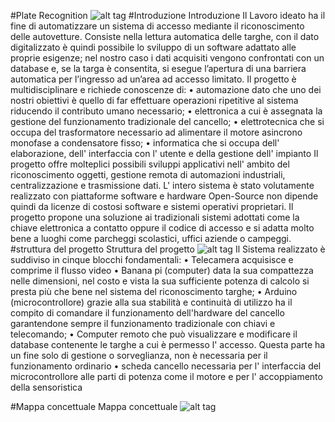 #Plate Recognition
![alt tag](https://cloud.githubusercontent.com/assets/13135708/8456190/0b7d348c-200a-11e5-92ec-68970b237f75.png)
#Introduzione
Introduzione
Il Lavoro ideato ha il fine di automatizzare un sistema di accesso mediante il riconoscimento delle autovetture. Consiste nella lettura automatica delle targhe, con il dato digitalizzato è quindi possibile lo sviluppo di un software adattato alle proprie esigenze;  nel nostro caso i dati acquisiti vengono confrontati con un database e, se la targa è consentita, si esegue  l’apertura di una barriera automatica per l’ingresso ad un’area ad accesso limitato.
Il progetto è multidisciplinare e richiede conoscenze di:
•	automazione dato che uno dei nostri obiettivi è quello di far effettuare operazioni ripetitive al sistema riducendo il contributo umano necessario;
•	 elettronica a cui è assegnata la gestione del funzionamento tradizionale del cancello;
•	 elettrotecnica che si occupa del trasformatore necessario ad alimentare il motore asincrono monofase a condensatore fisso;
•	informatica che si occupa dell' elaborazione, dell' interfaccia con l' utente e della gestione dell' impianto
Il progetto offre molteplici possibili sviluppi applicativi nell' ambito del riconoscimento oggetti, gestione remota di automazioni industriali, centralizzazione e trasmissione dati. L' intero sistema è stato volutamente realizzato con piattaforme software e hardware Open-Source non dipende quindi da licenze di costosi software e sistemi operativi proprietari. Il progetto propone una soluzione ai tradizionali sistemi adottati come la chiave elettronica a contatto oppure il codice di accesso e si adatta molto bene a luoghi come parcheggi scolastici, uffici aziende o campeggi.
#struttura del progetto
Struttura del progetto
![alt tag](https://cloud.githubusercontent.com/assets/13135708/8456352/2c8185ec-200b-11e5-9a68-e979e7b6566d.jpg)
Il Sistema realizzato è suddiviso in cinque blocchi fondamentali:
•	Telecamera acquisisce e comprime il flusso video
•	Banana pi (computer) data la sua compattezza nelle dimensioni, nel costo e vista la sua sufficiente potenza di calcolo si presta più che bene nel sistema del riconoscimento targhe;
•	Arduino (microcontrollore) grazie alla sua stabilità e continuità di utilizzo ha il compito di comandare il funzionamento dell'hardware del cancello garantendone sempre il funzionamento tradizionale con chiavi e telecomando;
•	Computer remoto che può visualizzare e modificare il database contenente le targhe a cui è permesso l' accesso. Questa parte ha un fine solo di gestione o sorveglianza, non è necessaria per il funzionamento ordinario
•	scheda cancello necessaria per l' interfaccia del microcontrollore alle parti di potenza come il motore e per l' accoppiamento della sensoristica

#Mappa concettuale
Mappa concettuale
![alt tag](https://cloud.githubusercontent.com/assets/13135708/8456373/3fd55fec-200b-11e5-81de-0101d4076ec8.jpg)
